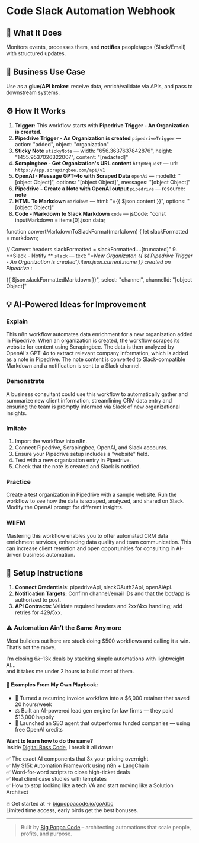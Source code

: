 # Code Slack Automation Webhook
  ## 🚀 What It Does
  Monitors events, processes them, and **notifies** people/apps (Slack/Email) with structured updates.
  
  ## 💼 Business Use Case
  Use as a **glue/API broker**: receive data, enrich/validate via APIs, and pass to downstream systems.
  
  ## ⚙️ How It Works
  1. **Trigger:** This workflow starts with **Pipedrive Trigger - An Organization is created**.
  2. **Pipedrive Trigger - An Organization is created** `pipedriveTrigger` — action: "added", object: "organization"
3. **Sticky Note** `stickyNote` — width: "656.3637637842876", height: "1455.9537026322007", content: "[redacted]"
4. **Scrapingbee - Get Organization's URL content** `httpRequest` — url: `https://app.scrapingbee.com/api/v1`
5. **OpenAI - Message GPT-4o with Scraped Data** `openAi` — modelId: "[object Object]", options: "[object Object]", messages: "[object Object]"
6. **Pipedrive - Create a Note with OpenAI output** `pipedrive` — resource: **note**
7. **HTML To Markdown** `markdown` — html: "={{ $json.content }}", options: "[object Object]"
8. **Code - Markdown to Slack Markdown** `code` — jsCode: "const inputMarkdown = items[0].json.data;

function convertMarkdownToSlackFormat(markdown) {
 let slackFormatted = markdown;
 
 // Convert headers
 slackFormatted = slackFormatted.…[truncated]"
9. **Slack - Notify ** `slack` — text: "=*New Organizaton {{ $('Pipedrive Trigger - An Organization is created').item.json.current.name }} created on Pipedrive* :


 {{ $json.slackFormattedMarkdown }}", select: "channel", channelId: "[object Object]"
  
  ## 💡 AI-Powered Ideas for Improvement
  ### Explain
This n8n workflow automates data enrichment for a new organization added in Pipedrive. When an organization is created, the workflow scrapes its website for content using Scrapingbee. The data is then analyzed by OpenAI's GPT-4o to extract relevant company information, which is added as a note in Pipedrive. The note content is converted to Slack-compatible Markdown and a notification is sent to a Slack channel.

### Demonstrate
A business consultant could use this workflow to automatically gather and summarize new client information, streamlining CRM data entry and ensuring the team is promptly informed via Slack of new organizational insights.

### Imitate
1. Import the workflow into n8n.
2. Connect Pipedrive, Scrapingbee, OpenAI, and Slack accounts.
3. Ensure your Pipedrive setup includes a "website" field.
4. Test with a new organization entry in Pipedrive.
5. Check that the note is created and Slack is notified.

### Practice
Create a test organization in Pipedrive with a sample website. Run the workflow to see how the data is scraped, analyzed, and shared on Slack. Modify the OpenAI prompt for different insights.

### WIIFM
Mastering this workflow enables you to offer automated CRM data enrichment services, enhancing data quality and team communication. This can increase client retention and open opportunities for consulting in AI-driven business automation.
  
  ## 🔧 Setup Instructions
  1. **Connect Credentials:** pipedriveApi, slackOAuth2Api, openAiApi.
2. **Notification Targets:** Confirm channel/email IDs and that the bot/app is authorized to post.
3. **API Contracts:** Validate required headers and 2xx/4xx handling; add retries for 429/5xx.
  
### ⚠️ Automation Ain’t the Same Anymore

Most builders out here are stuck doing $500 workflows and calling it a win.  
That’s not the move.  

I'm closing $6k–$13k deals by stacking simple automations with lightweight AI...  
and it takes me under 2 hours to build most of them.

#### 🧠 Examples From My Own Playbook:
- 🔁 Turned a recurring invoice workflow into a $6,000 retainer that saved 20 hours/week  
- ⚖️ Built an AI-powered lead gen engine for law firms — they paid $13,000 happily  
- 🚀 Launched an SEO agent that outperforms funded companies — using free OpenAI credits  

**Want to learn how to do the same?**  
Inside [Digital Boss Code](https://bigpoppacode.io/go/dbc), I break it all down:

✅ The exact AI components that 3x your pricing overnight  
✅ My $15k Automation Framework using n8n + LangChain  
✅ Word-for-word scripts to close high-ticket deals  
✅ Real client case studies with templates  
✅ How to stop looking like a tech VA and start moving like a Solution Architect  

🔥 Get started at → [bigpoppacode.io/go/dbc](https://bigpoppacode.io/go/dbc)  
Limited time access, early birds get the best bonuses.

---
> Built by [Big Poppa Code](https://bigpoppacode.io) – architecting automations that scale people, profits, and purpose.
  
